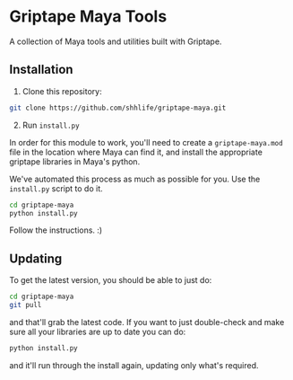 # Griptape Maya Tools

A collection of Maya tools and utilities built with Griptape.

## Installation

1. Clone this repository:
```bash
git clone https://github.com/shhlife/griptape-maya.git
```

2. Run `install.py`

In order for this module to work, you'll need to create a `griptape-maya.mod` file in the location where Maya can find it, and install the appropriate griptape libraries in Maya's python.

We've automated this process as much as possible for you. Use the `install.py` script to do it.

```bash
cd griptape-maya
python install.py
```

Follow the instructions. :)

## Updating

To get the latest version, you should be able to just do:

```bash
cd griptape-maya
git pull
```

and that'll grab the latest code. If you want to just double-check and make sure all your libraries are up to date you can do:

```bash
python install.py
```

and it'll run through the install again, updating only what's required.